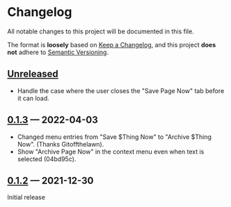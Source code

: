 # Changelog
All notable changes to this project will be documented in this file.

The format is **loosely** based on [Keep a Changelog](https://keepachangelog.com/en/1.0.0/),
and this project **does not** adhere to [Semantic Versioning](https://semver.org/spec/v2.0.0.html).

## [Unreleased]

- Handle the case where the user closes the "Save Page Now" tab before it can load.

[Unreleased]: https://github.com/tqdv/save-page-now/compare/v0.1.3...HEAD
[0.1.3]: https://github.com/tqdv/save-page-now/releases/tag/v0.1.3
[0.1.2]: https://github.com/tqdv/save-page-now/releases/tag/v0.1.2

## [0.1.3] — 2022-04-03

- Changed menu entries from "Save $Thing Now" to "Archive $Thing Now". (Thanks Gitoffthelawn).
- Show "Archive Page Now" in the context menu even when text is selected (04bd95c).


## [0.1.2] — 2021-12-30

Initial release